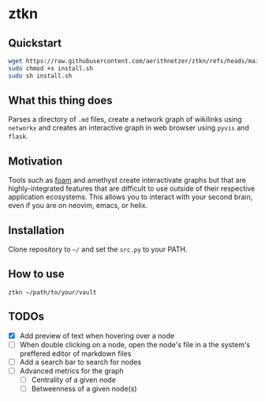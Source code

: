 # ztkn

## Quickstart

```sh
wget https://raw.githubusercontent.com/aerithnetzer/ztkn/refs/heads/main/install.sh
sudo chmod +x install.sh
sudo sh install.sh
```

## What this thing does

Parses a directory of `.md` files, create a network graph of wikilinks using `networkx` and creates an interactive graph in web browser using `pyvis` and `flask`.

## Motivation

Tools such as [foam](https://github.com/foambubble/foambubble.github.io) and amethyst create interactivate graphs but that are highly-integrated features that are difficult to use outside of their respective application ecosystems. This allows you to interact with your second brain, even if you are on neovim, emacs, or helix.

## Installation

Clone repository to `~/` and set the `src.py` to your PATH. 

## How to use

`ztkn ~/path/to/your/vault`

## TODOs

- [x] Add preview of text when hovering over a node
- [ ] When double clicking on a node, open the node's file in a the system's preffered editor of markdown files
- [ ] Add a search bar to search for nodes
- [ ] Advanced metrics for the graph
  - [ ] Centrality of a given node
  - [ ] Betweenness of a given node(s)
